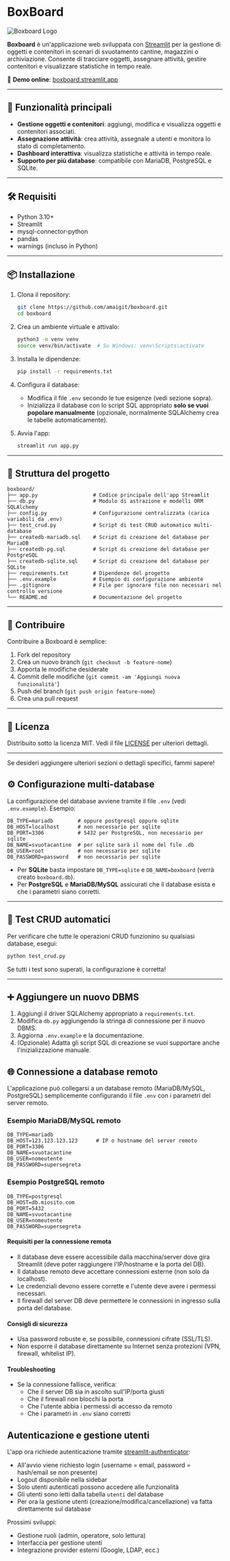 # BoxBoard

![Boxboard Logo](https://github.com/amaigit/boxboard/raw/main/assets/logo.png)

**Boxboard** è un'applicazione web sviluppata con [Streamlit](https://streamlit.io/) per la gestione di oggetti e contenitori in scenari di svuotamento cantine, magazzini o archiviazione. Consente di tracciare oggetti, assegnare attività, gestire contenitori e visualizzare statistiche in tempo reale.

🔗 **Demo online**: [boxboard.streamlit.app](https://boxboard.streamlit.app)

---

## 🚀 Funzionalità principali

* **Gestione oggetti e contenitori**: aggiungi, modifica e visualizza oggetti e contenitori associati.
* **Assegnazione attività**: crea attività, assegnale a utenti e monitora lo stato di completamento.
* **Dashboard interattiva**: visualizza statistiche e attività in tempo reale.
* **Supporto per più database**: compatibile con MariaDB, PostgreSQL e SQLite.

---

## 🛠️ Requisiti

* Python 3.10+
* Streamlit
* mysql-connector-python
* pandas
* warnings (incluso in Python)

---

## 📦 Installazione

1. Clona il repository:

   ```bash
   git clone https://github.com/amaigit/boxboard.git
   cd boxboard
   ```

2. Crea un ambiente virtuale e attivalo:

   ```bash
   python3 -m venv venv
   source venv/bin/activate  # Su Windows: venv\Scripts\activate
   ```

3. Installa le dipendenze:

   ```bash
   pip install -r requirements.txt
   ```

4. Configura il database:

   - Modifica il file `.env` secondo le tue esigenze (vedi sezione sopra).
   - Inizializza il database con lo script SQL appropriato **solo se vuoi popolare manualmente** (opzionale, normalmente SQLAlchemy crea le tabelle automaticamente).

5. Avvia l'app:

   ```bash
   streamlit run app.py
   ```

---

## 📄 Struttura del progetto

```
boxboard/
├── app.py                  # Codice principale dell'app Streamlit
├── db.py                   # Modulo di astrazione e modelli ORM SQLAlchemy
├── config.py               # Configurazione centralizzata (carica variabili da .env)
├── test_crud.py            # Script di test CRUD automatico multi-database
├── createdb-mariadb.sql    # Script di creazione del database per MariaDB
├── createdb-pg.sql         # Script di creazione del database per PostgreSQL
├── createdb-sqlite.sql     # Script di creazione del database per SQLite
├── requirements.txt        # Dipendenze del progetto
├── .env.example            # Esempio di configurazione ambiente
├── .gitignore              # File per ignorare file non necessari nel controllo versione
└── README.md               # Documentazione del progetto
```

---

## 🤝 Contribuire

Contribuire a Boxboard è semplice:

1. Fork del repository
2. Crea un nuovo branch (`git checkout -b feature-nome`)
3. Apporta le modifiche desiderate
4. Commit delle modifiche (`git commit -am 'Aggiungi nuova funzionalità'`)
5. Push del branch (`git push origin feature-nome`)
6. Crea una pull request

---

## 📄 Licenza

Distribuito sotto la licenza MIT. Vedi il file [LICENSE](LICENSE) per ulteriori dettagli.

---

Se desideri aggiungere ulteriori sezioni o dettagli specifici, fammi sapere!

## ⚙️ Configurazione multi-database

La configurazione del database avviene tramite il file `.env` (vedi `.env.example`).
Esempio:

```
DB_TYPE=mariadb        # oppure postgresql oppure sqlite
DB_HOST=localhost      # non necessario per sqlite
DB_PORT=3306           # 5432 per PostgreSQL, non necessario per sqlite
DB_NAME=svuotacantine  # per sqlite sarà il nome del file .db
DB_USER=root           # non necessario per sqlite
DB_PASSWORD=password   # non necessario per sqlite
```

- Per **SQLite** basta impostare `DB_TYPE=sqlite` e `DB_NAME=boxboard` (verrà creato `boxboard.db`).
- Per **PostgreSQL** e **MariaDB/MySQL** assicurati che il database esista e che i parametri siano corretti.

---

## 🧪 Test CRUD automatici

Per verificare che tutte le operazioni CRUD funzionino su qualsiasi database, esegui:

```bash
python test_crud.py
```

Se tutti i test sono superati, la configurazione è corretta!

---

## ➕ Aggiungere un nuovo DBMS

1. Aggiungi il driver SQLAlchemy appropriato a `requirements.txt`.
2. Modifica `db.py` aggiungendo la stringa di connessione per il nuovo DBMS.
3. Aggiorna `.env.example` e la documentazione.
4. (Opzionale) Adatta gli script SQL di creazione se vuoi supportare anche l'inizializzazione manuale.

## 🌐 Connessione a database remoto

L'applicazione può collegarsi a un database remoto (MariaDB/MySQL, PostgreSQL) semplicemente configurando il file `.env` con i parametri del server remoto.

### Esempio MariaDB/MySQL remoto
```
DB_TYPE=mariadb
DB_HOST=123.123.123.123      # IP o hostname del server remoto
DB_PORT=3306
DB_NAME=svuotacantine
DB_USER=nomeutente
DB_PASSWORD=supersegreta
```

### Esempio PostgreSQL remoto
```
DB_TYPE=postgresql
DB_HOST=db.miosito.com
DB_PORT=5432
DB_NAME=svuotacantine
DB_USER=nomeutente
DB_PASSWORD=supersegreta
```

#### Requisiti per la connessione remota
- Il database deve essere accessibile dalla macchina/server dove gira Streamlit (deve poter raggiungere l'IP/hostname e la porta del DB).
- Il database remoto deve accettare connessioni esterne (non solo da localhost).
- Le credenziali devono essere corrette e l'utente deve avere i permessi necessari.
- Il firewall del server DB deve permettere le connessioni in ingresso sulla porta del database.

#### Consigli di sicurezza
- Usa password robuste e, se possibile, connessioni cifrate (SSL/TLS).
- Non esporre il database direttamente su Internet senza protezioni (VPN, firewall, whitelist IP).

#### Troubleshooting
- Se la connessione fallisce, verifica:
  - Che il server DB sia in ascolto sull'IP/porta giusti
  - Che il firewall non blocchi la porta
  - Che l'utente abbia i permessi di accesso da remoto
  - Che i parametri in `.env` siano corretti

## Autenticazione e gestione utenti

L'app ora richiede autenticazione tramite [streamlit-authenticator](https://github.com/mkhorasani/Streamlit-Authenticator):
- All'avvio viene richiesto login (username = email, password = hash/email se non presente)
- Logout disponibile nella sidebar
- Solo utenti autenticati possono accedere alle funzionalità
- Gli utenti sono letti dalla tabella `utenti` del database
- Per ora la gestione utenti (creazione/modifica/cancellazione) va fatta direttamente sul database

Prossimi sviluppi:
- Gestione ruoli (admin, operatore, solo lettura)
- Interfaccia per gestione utenti
- Integrazione provider esterni (Google, LDAP, ecc.)
